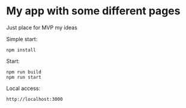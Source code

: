 # My app with some different pages

Just place for MVP my ideas

Simple start:

```
npm install
```

Start:

```
npm run build
npm run start
```

Local access:

```
http://localhost:3000
```
